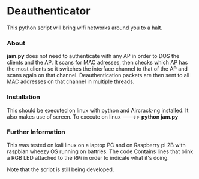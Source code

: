 # Deauthenticator
This python script will bring wifi networks around you to a halt.

### About ###
**jam.py** does not need to authenticate with any AP in order to DOS the clients and the AP.
It scans for MAC adresses, then checks which AP has the most clients so it switches the interface
channel to that of the AP and scans again on that channel. Deauthentication packets are then
sent to all MAC addresses on that channel in multiple threads.

### Installation ####
This should be executed on linux with python and Aircrack-ng installed.
It also makes use of screen. To execute on linux --->> **python jam.py**

### Further Information ###
This was tested on kali linux on a laptop PC and on Raspberry pi 2B with raspbian wheezy OS 
running on battries. The code Contains lines that blink a RGB LED attached to the RPi in order
to indicate what it's doing.

Note that the script is still being developed.

